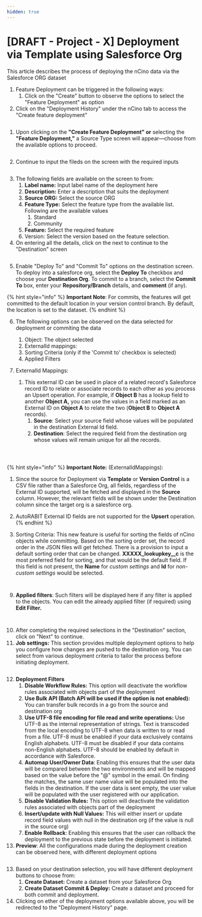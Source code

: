 ```yaml
---
hidden: true
---
```


# \[DRAFT - Project - X] Deployment via Template using Salesforce Org

This article describes the process of deploying the nCino data via the Salesforce ORG dataset

1. Feature Deployment can be triggered in the following ways:
   1. Click on the "Create" button to observe the options to select the "Feature Deployment" as option
2. Click on the "Deployment History" under the nCino tab to access the "Create feature deployment"

<figure><img src="../../../../../.gitbook/assets/1.1 - Feature Deployment.png" alt=""><figcaption></figcaption></figure>

1. Upon clicking on the **"Create Feature Deployment" or** selecting the **"Feature Deployment,"** a Source Type screen will appear—choose from the available options to proceed.

<figure><img src="../../../../../.gitbook/assets/2 - Feature Deployment (4).png" alt=""><figcaption></figcaption></figure>

2. Continue to input the fileds on the screen with the required inputs

<figure><img src="../../../../../.gitbook/assets/3 - Feature Deployment (1).png" alt=""><figcaption></figcaption></figure>

3. The following fields are available on the screen to from:
   1. **Label name:** Input label name of the deployment here
   2. **Description:** Enter a description that suits the deployment
   3. **Source ORG:** Select the source ORG
   4. **Feature Type:** Select the feature type from the available list. Following are the available values
      1. Standard
      2. Community
   5. **Feature:** Select the required feature&#x20;
   6. Version: Select the version based on the feature selection.
4. On entering all the details, click on the next to continue to the "Destination" screen

<figure><img src="../../../../../.gitbook/assets/4 - Feature Deployment (1).png" alt=""><figcaption></figcaption></figure>

5. Enable "Deploy To" and "Commit To" options on the destination screen. To deploy into a salesforce org, select the **Deploy To** checkbox and choose your **Destination Org**. To commit to a branch, select the **Commit To** box, enter your **Repository/Branch** details, and **comment** (if any).

{% hint style="info" %}
**Important Note**: For commits, the features will get committed to the default location in your version control branch. By default, the location is set to the dataset.
{% endhint %}

6. The following options can be observed on the data selected for deployment or commiting the data
   1. Object: The object selected
   2. ExternalId mappings:&#x20;
   3. Sorting Criteria (only if the 'Commit to' checkbox is selected)
   4. Applied Filters
7.  ExternalId Mappings:

    1. This external ID can be used in place of a related record's Salesforce record ID to relate or associate records to each other as you process an Upsert operation. For example, if **Object B** has a lookup field to another **Object A,** you can use the values in a field marked as an External ID on **Object A** to relate the two (**Object B** to **Object A** records).
       1. **Source**: Select your source field whose values will be populated in the destination External Id field.
       2. **Destination**: Select the required field from the destination org whose values will remain unique for all the records.

    <figure><img src="../../../../../.gitbook/assets/5 - Feature Deployment (3).png" alt=""><figcaption></figcaption></figure>

    <figure><img src="../../../../../.gitbook/assets/5.0 - Feature Deployment.png" alt=""><figcaption></figcaption></figure>

    <figure><img src="../../../../../.gitbook/assets/5.1 - Feature Deployment.png" alt=""><figcaption></figcaption></figure>

{% hint style="info" %}
**Important Note:** (ExternalIdMappings):

1. Since the source for Deployment via **Template** or **Version Control** is a CSV file rather than a Salesforce Org, all fields, regardless of the External ID supported, will be fetched and displayed in the **Source** column. However, the relevant fields will be shown under the Destination column since the target org is a salesforce org.
2. AutoRABIT External ID fields are not supported for the **Upsert** operation.
{% endhint %}

8. Sorting Criteria: This new feature is useful for sorting the fields of nCino objects while committing. Based on the sorting order set, the record order in the JSON files will get fetched. There is a provision to input a default sorting order that can be changed. **XXXXX\_lookupkey\_\_c** is the most preferred field for sorting, and that would be the default field. If this field is not present, the **Name** for _custom settings_ and **Id** for _non-custom settings_ would be selected.

<figure><img src="../../../../../.gitbook/assets/5.2 - Feature Deployment.png" alt=""><figcaption></figcaption></figure>

<figure><img src="../../../../../.gitbook/assets/5.3 - Feature Deployment.png" alt=""><figcaption></figcaption></figure>

9. **Applied filters**: Such filters will be displayed here if any filter is applied to the objects. You can edit the already applied filter (if required) using **Edit Filter.**

<figure><img src="../../../../../.gitbook/assets/6 - Feature Deployment.png" alt=""><figcaption></figcaption></figure>

<figure><img src="../../../../../.gitbook/assets/6.1 - Feature Deployment.png" alt=""><figcaption></figcaption></figure>

10. After completing the required selections in the "Destination" section, click on "Next" to continue.
11. **Job settings:** This section provides multiple deployment options to help you configure how changes are pushed to the destination org. You can select from various deployment criteria to tailor the process before initiating deployment.

<figure><img src="../../../../../.gitbook/assets/7 - Feature Deployment.png" alt=""><figcaption></figcaption></figure>

12. &#x20;**Deployment Filters**
    1. **Disable Workflow Rules:** This option will deactivate the workflow rules associated with objects part of the deployment
    2. **Use Bulk API (Batch API will be used if the option is not enabled):** You can transfer bulk records in a go from the source and destination org
    3. **Use UTF-8 file encoding for file read and write operations:** Use UTF-8 as the internal representation of strings. Text is transcoded from the local encoding to UTF-8 when data is written to or read from a file. UTF-8 must be enabled if your data exclusively contains English alphabets. UTF-8 must be disabled if your data contains non-English alphabets. UTF-8 should be enabled by default in accordance with Salesforce.
    4. **Automap User/Owner Data**: Enabling this ensures that the user data will be compared between the two environments and will be mapped based on the value before the "@" symbol in the email. On finding the matches, the same user name value will be populated into the fields in the destination. If the user data is sent empty, the user value will be populated with the user registered with our application.
    5. **Disable Validation Rules:** This option will deactivate the validation rules associated with objects part of the deployment
    6. **Insert/update with Null Values:** This will either insert or update record field values with null in the destination org (if the value is null in the source org)
    7. **Enable Rollback**: Enabling this ensures that the user can rollback the deployment to the previous state before the deployment is initiated.
13. **Preview**: All the configurations made during the deployment creation can be observed here, with different deployment options

<figure><img src="../../../../../.gitbook/assets/8 - Feature Deployment.png" alt=""><figcaption></figcaption></figure>

13. Based on your destination selection, you will have different deployment buttons to choose from:
    1. **Create Dataset:** Create a dataset from your Salesforce Org
    2. **Create Dataset Commit & Deploy:** Create a dataset and proceed for both commit and deployment.
14. Clicking on ether of the deployment options available above, you will be redirected to the "Deployment History" page.

<figure><img src="../../../../../.gitbook/assets/9 - Feature Deployment.png" alt=""><figcaption></figcaption></figure>


